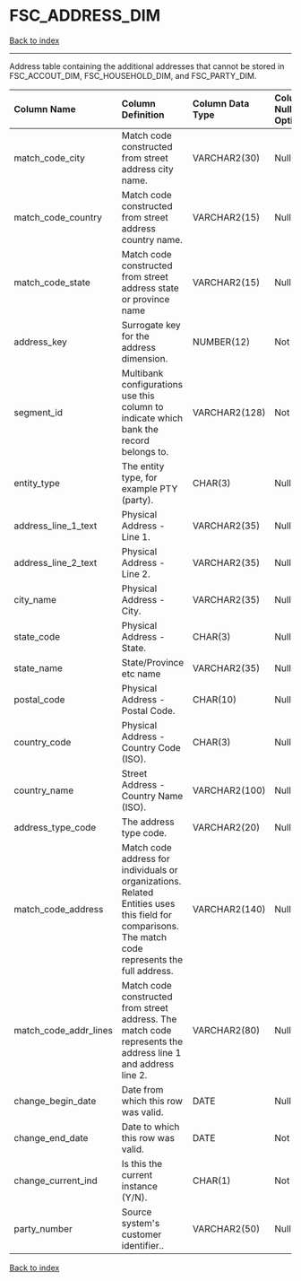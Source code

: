 # FSC_ADDRESS_DIM

[Back to index](./index.md)

---

Address table containing the additional addresses that cannot be stored in FSC_ACCOUT_DIM, FSC_HOUSEHOLD_DIM, and FSC_PARTY_DIM.

| Column Name           | Column Definition                                                                                                                                  | Column Data Type   | Column Null Option   | PK   | FK   |
|:----------------------|:---------------------------------------------------------------------------------------------------------------------------------------------------|:-------------------|:---------------------|:-----|:-----|
| match_code_city       | Match code constructed from street address city name.                                                                                              | VARCHAR2(30)       | Null                 | No   | No   |
| match_code_country    | Match code constructed from street address country name.                                                                                           | VARCHAR2(15)       | Null                 | No   | No   |
| match_code_state      | Match code constructed from street address state or province name                                                                                  | VARCHAR2(15)       | Null                 | No   | No   |
| address_key           | Surrogate key for the address dimension.                                                                                                           | NUMBER(12)         | Not Null             | Yes  | No   |
| segment_id            | Multibank configurations use this column to indicate which bank the record belongs to.                                                             | VARCHAR2(128)      | Not Null             | Yes  | No   |
| entity_type           | The entity type, for example PTY (party).                                                                                                          | CHAR(3)            | Null                 | No   | No   |
| address_line_1_text   | Physical Address - Line 1.                                                                                                                         | VARCHAR2(35)       | Null                 | No   | No   |
| address_line_2_text   | Physical Address - Line 2.                                                                                                                         | VARCHAR2(35)       | Null                 | No   | No   |
| city_name             | Physical Address - City.                                                                                                                           | VARCHAR2(35)       | Null                 | No   | No   |
| state_code            | Physical Address - State.                                                                                                                          | CHAR(3)            | Null                 | No   | No   |
| state_name            | State/Province etc name                                                                                                                            | VARCHAR2(35)       | Null                 | No   | No   |
| postal_code           | Physical Address - Postal Code.                                                                                                                    | CHAR(10)           | Null                 | No   | No   |
| country_code          | Physical Address - Country Code (ISO).                                                                                                             | CHAR(3)            | Null                 | No   | No   |
| country_name          | Street Address - Country Name (ISO).                                                                                                               | VARCHAR2(100)      | Null                 | No   | No   |
| address_type_code     | The address type code.                                                                                                                             | VARCHAR2(20)       | Null                 | No   | No   |
| match_code_address    | Match code address for individuals or organizations. Related Entities uses this field for comparisons. The match code represents the full address. | VARCHAR2(140)      | Null                 | No   | No   |
| match_code_addr_lines | Match code constructed from street address. The match code represents the address line 1 and address line 2.                                       | VARCHAR2(80)       | Null                 | No   | No   |
| change_begin_date     | Date from which this row was valid.                                                                                                                | DATE               | Null                 | No   | No   |
| change_end_date       | Date to which this row was valid.                                                                                                                  | DATE               | Not Null             | No   | No   |
| change_current_ind    | Is this the current instance (Y/N).                                                                                                                | CHAR(1)            | Not Null             | No   | No   |
| party_number          | Source system's customer identifier..                                                                                                              | VARCHAR2(50)       | Null                 | No   | Yes  |

[Back to index](./index.md)